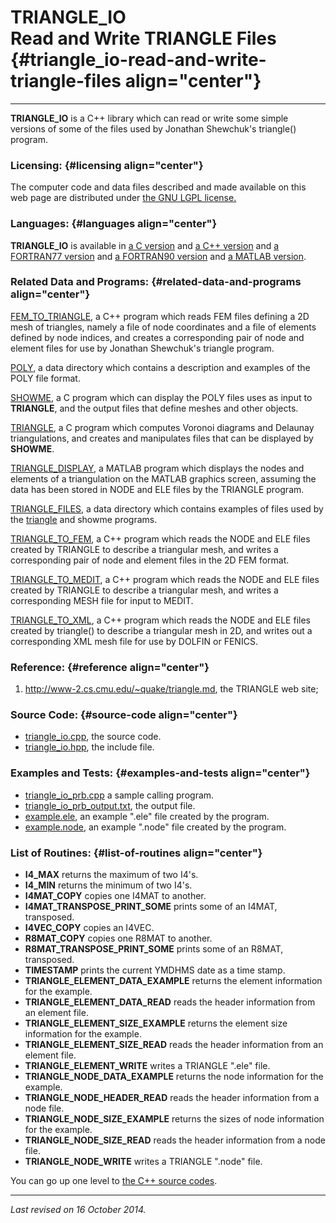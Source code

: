 TRIANGLE\_IO\
Read and Write TRIANGLE Files {#triangle_io-read-and-write-triangle-files align="center"}
=============================

------------------------------------------------------------------------

**TRIANGLE\_IO** is a C++ library which can read or write some simple
versions of some of the files used by Jonathan Shewchuk's triangle()
program.

### Licensing: {#licensing align="center"}

The computer code and data files described and made available on this
web page are distributed under [the GNU LGPL
license.](../../txt/gnu_lgpl.txt)

### Languages: {#languages align="center"}

**TRIANGLE\_IO** is available in [a C
version](../../c_src/triangle_io/triangle_io.md) and [a C++
version](../../master/triangle_io/triangle_io.md) and [a FORTRAN77
version](../../f77_src/triangle_io/triangle_io.md) and [a FORTRAN90
version](../../f_src/triangle_io/triangle_io.md) and [a MATLAB
version](../../m_src/triangle_io/triangle_io.md).

### Related Data and Programs: {#related-data-and-programs align="center"}

[FEM\_TO\_TRIANGLE](../../master/fem_to_triangle/fem_to_triangle.md),
a C++ program which reads FEM files defining a 2D mesh of triangles,
namely a file of node coordinates and a file of elements defined by node
indices, and creates a corresponding pair of node and element files for
use by Jonathan Shewchuk's triangle program.

[POLY](../../data/poly/poly.md), a data directory which contains a
description and examples of the POLY file format.

[SHOWME](../../c_src/showme/showme.md), a C program which can display
the POLY files uses as input to **TRIANGLE**, and the output files that
define meshes and other objects.

[TRIANGLE](../../c_src/triangle/triangle.md), a C program which
computes Voronoi diagrams and Delaunay triangulations, and creates and
manipulates files that can be displayed by **SHOWME**.

[TRIANGLE\_DISPLAY](../../m_src/triangle_display/triangle_display.md),
a MATLAB program which displays the nodes and elements of a
triangulation on the MATLAB graphics screen, assuming the data has been
stored in NODE and ELE files by the TRIANGLE program.

[TRIANGLE\_FILES](../../data/triangle_files/triangle_files.md), a data
directory which contains examples of files used by the
[triangle](../../c_src/triangle/triangle.md) and showme programs.

[TRIANGLE\_TO\_FEM](../../master/triangle_to_fem/triangle_to_fem.md),
a C++ program which reads the NODE and ELE files created by TRIANGLE to
describe a triangular mesh, and writes a corresponding pair of node and
element files in the 2D FEM format.

[TRIANGLE\_TO\_MEDIT](../../master/triangle_to_medit/triangle_to_medit.md),
a C++ program which reads the NODE and ELE files created by TRIANGLE to
describe a triangular mesh, and writes a corresponding MESH file for
input to MEDIT.

[TRIANGLE\_TO\_XML](../../master/triangle_to_xml/triangle_to_xml.md),
a C++ program which reads the NODE and ELE files created by triangle()
to describe a triangular mesh in 2D, and writes out a corresponding XML
mesh file for use by DOLFIN or FENICS.

### Reference: {#reference align="center"}

1.  <http://www-2.cs.cmu.edu/~quake/triangle.md>, the TRIANGLE web
    site;

### Source Code: {#source-code align="center"}

-   [triangle\_io.cpp](triangle_io.cpp), the source code.
-   [triangle\_io.hpp](triangle_io.hpp), the include file.

### Examples and Tests: {#examples-and-tests align="center"}

-   [triangle\_io\_prb.cpp](triangle_io_prb.cpp) a sample calling
    program.
-   [triangle\_io\_prb\_output.txt](triangle_io_prb_output.txt), the
    output file.
-   [example.ele](example.ele), an example ".ele" file created by the
    program.
-   [example.node](example.node), an example ".node" file created by the
    program.

### List of Routines: {#list-of-routines align="center"}

-   **I4\_MAX** returns the maximum of two I4's.
-   **I4\_MIN** returns the minimum of two I4's.
-   **I4MAT\_COPY** copies one I4MAT to another.
-   **I4MAT\_TRANSPOSE\_PRINT\_SOME** prints some of an I4MAT,
    transposed.
-   **I4VEC\_COPY** copies an I4VEC.
-   **R8MAT\_COPY** copies one R8MAT to another.
-   **R8MAT\_TRANSPOSE\_PRINT\_SOME** prints some of an R8MAT,
    transposed.
-   **TIMESTAMP** prints the current YMDHMS date as a time stamp.
-   **TRIANGLE\_ELEMENT\_DATA\_EXAMPLE** returns the element information
    for the example.
-   **TRIANGLE\_ELEMENT\_DATA\_READ** reads the header information from
    an element file.
-   **TRIANGLE\_ELEMENT\_SIZE\_EXAMPLE** returns the element size
    information for the example.
-   **TRIANGLE\_ELEMENT\_SIZE\_READ** reads the header information from
    an element file.
-   **TRIANGLE\_ELEMENT\_WRITE** writes a TRIANGLE ".ele" file.
-   **TRIANGLE\_NODE\_DATA\_EXAMPLE** returns the node information for
    the example.
-   **TRIANGLE\_NODE\_HEADER\_READ** reads the header information from a
    node file.
-   **TRIANGLE\_NODE\_SIZE\_EXAMPLE** returns the sizes of node
    information for the example.
-   **TRIANGLE\_NODE\_SIZE\_READ** reads the header information from a
    node file.
-   **TRIANGLE\_NODE\_WRITE** writes a TRIANGLE ".node" file.

You can go up one level to [the C++ source codes](../cpp_src.md).

------------------------------------------------------------------------

*Last revised on 16 October 2014.*
